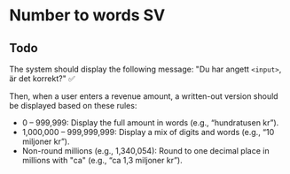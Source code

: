 # Number to words SV

## Todo

The system should display the following message: "Du har angett `<input>`, är det korrekt?" ✅

Then, when a user enters a revenue amount, a written-out version should be displayed based on these rules:

- 0 – 999,999: Display the full amount in words (e.g., “hundratusen kr”).
- 1,000,000 – 999,999,999: Display a mix of digits and words (e.g., “10 miljoner kr”).
- Non-round millions (e.g., 1,340,054): Round to one decimal place in millions with "ca" (e.g., “ca 1,3 miljoner kr”).
